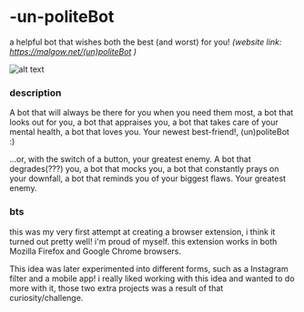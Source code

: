 # -un-politeBot
a helpful bot that wishes both the best (and worst) for you!
_(website link: https://malgow.net/(un)politeBot )_

![alt text](https://malgow.net/images/carousel/(u)pb%20carousel/upb2.PNG)


### description
A bot that will always be there for you when you need them most, a bot that looks out for you, a bot that appraises you, a bot that takes care of your mental health, a bot that loves you. Your newest best-friend!, (un)politeBot :)

...or, with the switch of a button, your greatest enemy. A bot that degrades(???) you, a bot that mocks you, a bot that constantly prays on your downfall, a bot that reminds you of your biggest flaws. Your greatest enemy.

### bts
this was my very first attempt at creating a browser extension, i think it turned out pretty well! i'm proud of myself. this extension works in both Mozilla Firefox and Google Chrome browsers.

This idea was later experimented into different forms, such as a Instagram filter and a mobile app! i really liked working with this idea and wanted to do more with it, those two extra projects was a result of that curiosity/challenge.
